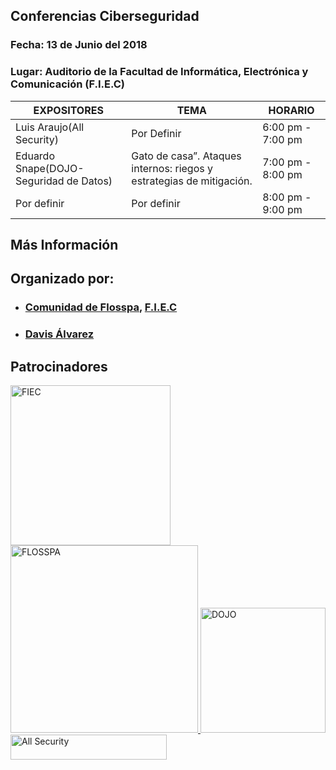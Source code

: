 
## Conferencias Ciberseguridad

### Fecha: 13 de Junio del 2018
### Lugar: Auditorio de la Facultad de Informática, Electrónica y Comunicación (F.I.E.C)

|        EXPOSITORES    |                                TEMA                                        | HORARIO  |
|-----------------------|----------------------------------------------------------------------------|----------|
| Luis Araujo(All Security)           | Por Definir                 |6:00 pm - 7:00 pm          |
| Eduardo Snape(DOJO-Seguridad de Datos)         | Gato de casa”. Ataques internos: riegos y estrategias de mitigación.       |7:00 pm - 8:00 pm                                                    |7:00 pm - 8:00 pm          |
| Por definir           | Por definir                                                                |8:00 pm - 9:00 pm          |

## Más Información


## Organizado por:

- ### [Comunidad de Flosspa](https://floss-pa.net/),  [F.I.E.C](http://fiec.up.ac.pa/)
- ### [Davis Álvarez](https://twitter.com/davisclick)

## Patrocinadores
<a href="http://fiec.up.ac.pa/" target="_blank">
<img border="0" alt="FIEC" src="https://pbs.twimg.com/profile_images/669533521921204225/AXQ3oaui_400x400.png" width="256" height="256">
</a>

<a href="https://floss-pa.net/" target="_blank">
<img border="0" alt="FLOSSPA" src="https://pbs.twimg.com/profile_images/852597051808522240/5iJqsWQL_400x400.jpg" width="300" height="300">
</a>

<a href="http://dojoseguridaddedatos.com/" target="_blank">
<img border="0" alt="DOJO" src="https://scontent.fpac1-2.fna.fbcdn.net/v/t1.0-1/p200x200/27459523_1611711122250041_5051983046932685872_n.jpg?_nc_cat=0&oh=6962b6b4b88d1a2d26d722272f3c5671&oe=5B995750" width="200" height="200">
</a>

<a href="http://allsecurity.org/" target="_blank">
<img border="0" alt="All Security" src="https://i2.wp.com/allsecurity.org/wp-content/uploads/2018/03/logo250x40.png" width="250" height="40">
</a>
